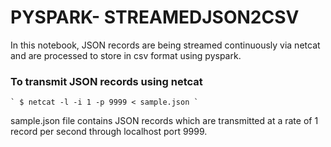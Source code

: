 # PYSPARK- STREAMEDJSON2CSV  
In this notebook, JSON records are being streamed continuously via netcat and are processed to store in csv format using pyspark.

### To transmit JSON records using netcat
    ` $ netcat -l -i 1 -p 9999 < sample.json `
    
   sample.json file contains JSON records which are transmitted at a rate of 1 record per second through localhost port 9999.
    
 
